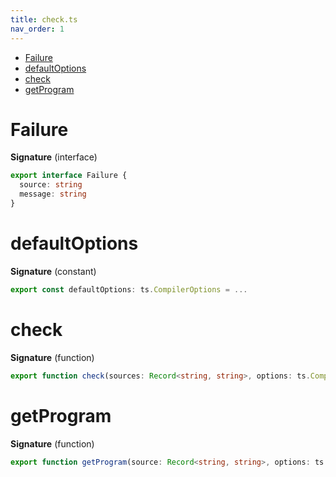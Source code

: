 ```yaml
---
title: check.ts
nav_order: 1
---
```


<!-- START doctoc generated TOC please keep comment here to allow auto update -->
<!-- DON'T EDIT THIS SECTION, INSTEAD RE-RUN doctoc TO UPDATE -->


- [Failure](#failure)
- [defaultOptions](#defaultoptions)
- [check](#check)
- [getProgram](#getprogram)

<!-- END doctoc generated TOC please keep comment here to allow auto update -->

# Failure

**Signature** (interface)

```ts
export interface Failure {
  source: string
  message: string
}
```

# defaultOptions

**Signature** (constant)

```ts
export const defaultOptions: ts.CompilerOptions = ...
```

# check

**Signature** (function)

```ts
export function check(sources: Record<string, string>, options: ts.CompilerOptions): Array<Failure> { ... }
```

# getProgram

**Signature** (function)

```ts
export function getProgram(source: Record<string, string>, options: ts.CompilerOptions): ts.Program { ... }
```
